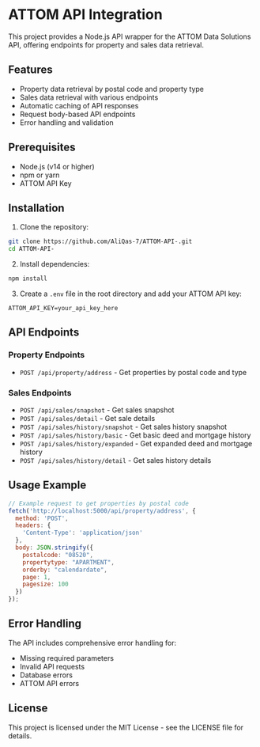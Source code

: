# ATTOM API Integration

This project provides a Node.js API wrapper for the ATTOM Data Solutions API, offering endpoints for property and sales data retrieval.

## Features

- Property data retrieval by postal code and property type
- Sales data retrieval with various endpoints
- Automatic caching of API responses
- Request body-based API endpoints
- Error handling and validation

## Prerequisites

- Node.js (v14 or higher)
- npm or yarn
- ATTOM API Key

## Installation

1. Clone the repository:
```bash
git clone https://github.com/AliQas-7/ATTOM-API-.git
cd ATTOM-API-
```

2. Install dependencies:
```bash
npm install
```

3. Create a `.env` file in the root directory and add your ATTOM API key:
```
ATTOM_API_KEY=your_api_key_here
```

## API Endpoints

### Property Endpoints
- `POST /api/property/address` - Get properties by postal code and type

### Sales Endpoints
- `POST /api/sales/snapshot` - Get sales snapshot
- `POST /api/sales/detail` - Get sale details
- `POST /api/sales/history/snapshot` - Get sales history snapshot
- `POST /api/sales/history/basic` - Get basic deed and mortgage history
- `POST /api/sales/history/expanded` - Get expanded deed and mortgage history
- `POST /api/sales/history/detail` - Get sales history details

## Usage Example

```javascript
// Example request to get properties by postal code
fetch('http://localhost:5000/api/property/address', {
  method: 'POST',
  headers: {
    'Content-Type': 'application/json'
  },
  body: JSON.stringify({
    postalcode: "08520",
    propertytype: "APARTMENT",
    orderby: "calendardate",
    page: 1,
    pagesize: 100
  })
});
```

## Error Handling

The API includes comprehensive error handling for:
- Missing required parameters
- Invalid API requests
- Database errors
- ATTOM API errors

## License

This project is licensed under the MIT License - see the LICENSE file for details. 